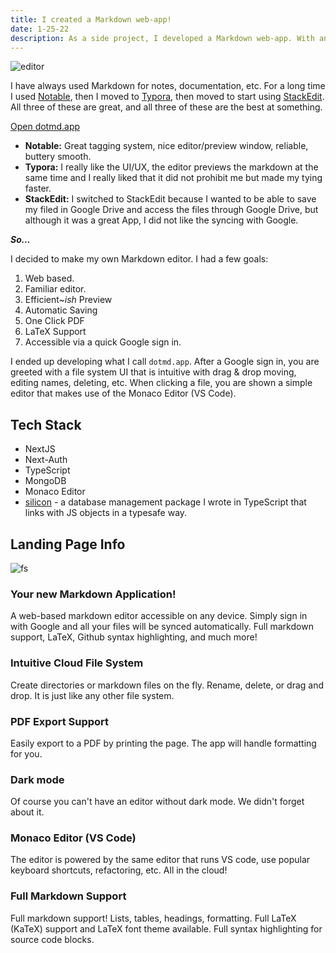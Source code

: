 ```yaml
---
title: I created a Markdown web-app!
date: 1-25-22
description: As a side project, I developed a Markdown web-app. With an accessible cloud file-storage, VS code editor, and much more.
---
```


![editor](/dotmd/editor.png)

I have always used Markdown for notes, documentation, etc. For a long time I used [Notable](https://notable.app/), then
I moved to [Typora](https://typora.io/), then moved to start using [StackEdit](https://stackedit.io/). All three
of these are great, and all three of these are the best at something.

[Open dotmd.app](https://dotmd.app)

* **Notable:** Great tagging system, nice editor/preview window, reliable, buttery smooth.
* **Typora:** I really like the UI/UX, the editor previews the markdown at the same time and I really liked that it did
not prohibit me but made my tying faster.
* **StackEdit:** I switched to StackEdit because I wanted to be able to save my filed in Google Drive and access the
files through Google Drive, but although it was a great App, I did not like the syncing with Google.

***So...***

I decided to make my own Markdown editor. I had a few goals:
1. Web based.
2. Familiar editor.
3. Efficient~*ish* Preview
4. Automatic Saving
5. One Click PDF
6. LaTeX Support
7. Accessible via a quick Google sign in.

I ended up developing what I call `dotmd.app`. After a Google sign in, you are greeted with a file system UI that is 
intuitive with drag & drop moving, editing names, deleting, etc. When clicking a file, you are shown a simple editor 
that makes use of the Monaco Editor (VS Code).

## Tech Stack
* NextJS
* Next-Auth
* TypeScript
* MongoDB
* Monaco Editor
* [silicon](https://github.com/element-ts/silicon/wiki) - a database management package I wrote in TypeScript that
links with JS objects in a typesafe way.

## Landing Page Info

![fs](/dotmd/fs.png)

### Your new Markdown Application!
A web-based markdown editor accessible on any device. Simply sign in with Google and all your files will be synced
automatically. Full markdown support, LaTeX, Github syntax highlighting, and much more!

### Intuitive Cloud File System
Create directories or markdown files on the fly. Rename, delete, or drag and drop. It is just like any other
file system.

### PDF Export Support
Easily export to a PDF by printing the page. The app will handle formatting for you.

### Dark mode
Of course you can't have an editor without dark mode. We didn't forget about it.

### Monaco Editor (VS Code)
The editor is powered by the same editor that runs VS code, use popular keyboard shortcuts, refactoring, etc.
All in the cloud!

### Full Markdown Support
Full markdown support! Lists, tables, headings, formatting. Full LaTeX (KaTeX) support and LaTeX font theme
available. Full syntax highlighting for source code blocks.
